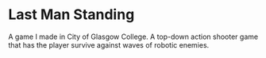 # Last Man Standing
A game I made in City of Glasgow College. A top-down action shooter game that has the player survive against waves of robotic enemies.
